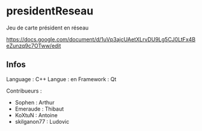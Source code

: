 ﻿presidentReseau
===============

Jeu de carte président en réseau

https://docs.google.com/document/d/1uVp3ajcUAetXLrvDU9Lg5CJ0LtFx4BeZunzq9c7OTww/edit


Infos
--------------
Language : C++
Langue : en
Framework : Qt

Contribueurs :
- Sophen : Arthur 
- Emeraude : Thibaut
- KoXtuN : Antoine
- skilganon77 : Ludovic
